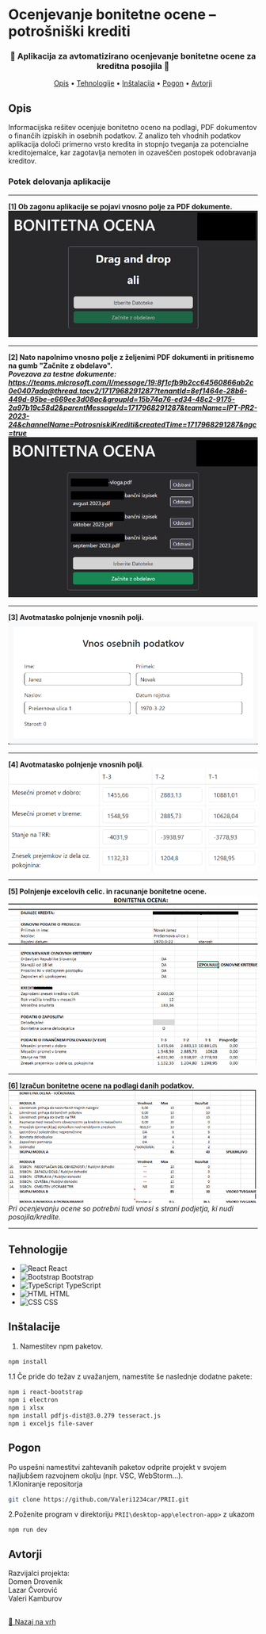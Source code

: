 <a id="top"></a>
# Ocenjevanje bonitetne ocene – potrošniški krediti 
<div align="center">
  <h3>🌟 Aplikacija za avtomatizirano ocenjevanje bonitetne ocene za kreditna posojila 🌟</h3>
</div>

<p align="center">
  <a href="#opis">Opis</a> •
  <a href="#tehnologije">Tehnologije</a> •
  <a href="#inštalacije">Inštalacija</a> •
  <a href="#pogon">Pogon</a> •
  <a href="#avtorji">Avtorji</a>
</p>


## Opis

Informacijska rešitev ocenjuje bonitetno oceno na podlagi, PDF dokumentov o finančih izpiskih in osebnih podatkov. Z analizo teh vhodnih podatkov aplikacija določi primerno vrsto kredita in stopnjo tveganja za potencialne kreditojemalce, kar zagotavlja nemoten in ozaveščen postopek odobravanja kreditov. 

### Potek delovanja aplikacije

---
**[1] Ob zagonu aplikacije se pojavi vnosno polje za PDF dokumente.** 
<img src="./desktop-app/electron-app/logo/slika1.png" ><br>

---

**[2] Nato napolnimo vnosno polje z željenimi PDF dokumenti in pritisnemo na gumb "Začnite z obdelavo".** <br>
***Povezava za testne dokumente: https://teams.microsoft.com/l/message/19:8f1cfb9b2cc64560866ab2c0e0407ada@thread.tacv2/1717968291287?tenantId=8ef1464e-28b6-449d-95be-e669ee3d08ac&groupId=15b74a76-ed34-48c2-9175-2a97b19c58d2&parentMessageId=1717968291287&teamName=IPT-PR2-2023-24&channelName=PotrosniskiKrediti&createdTime=1717968291287&ngc=true*** <br>
<img src="./desktop-app/electron-app/logo/slika2.png" ><br>

---

**[3] Avotmatasko polnjenje vnosnih polji.** <br>
<img src="./desktop-app/electron-app/logo/slika3.png"><br>

---

**[4] Avotmatasko polnjenje vnosnih polji**. <br>
<img src="./desktop-app/electron-app/logo/slika4.png"><br>

---

**[5] Polnjenje excelovih celic. in racunanje bonitetne ocene.** <br>
<img src="./desktop-app/electron-app/logo/slika5.png"><br>

---

**[6] Izračun bonitetne ocene na podlagi danih podatkov.** <br>
<img src="./desktop-app/electron-app/logo/slika6.png"><br>
*Pri ocenjevanju ocene so potrebni tudi vnosi s strani podjetja, ki nudi posojila/kredite.*

---
## Tehnologije

<ul>
<li><img src="https://reactjs.org/favicon.ico" alt="React" width="30" height="30"> React</li>
<li><img src="https://getbootstrap.com/docs/5.3/assets/brand/bootstrap-logo.svg" alt="Bootstrap" width="30" height="30"> Bootstrap</li>
<li><img src="https://www.typescriptlang.org/favicon.ico" alt="TypeScript" width="30" height="30"> TypeScript</li>
<li><img src="https://cdn.jsdelivr.net/npm/simple-icons@7.17.0/icons/html5.svg" alt="HTML" width="30" height="30"> HTML</li>
<li><img src="https://cdn.jsdelivr.net/npm/simple-icons@7.17.0/icons/css3.svg" alt="CSS" width="30" height="30"> CSS</li>
</ul>

## Inštalacije
1. Namestitev npm paketov.
```
npm install
```
1.1 Če pride do težav z uvažanjem, namestite še naslednje dodatne pakete:
```
npm i react-bootstrap
npm i electron
npm i xlsx
npm install pdfjs-dist@3.0.279 tesseract.js
npm i exceljs file-saver  
```
## Pogon

Po uspešni namestitvi zahtevanih paketov odprite projekt v svojem najljubšem razvojnem okolju (npr. VSC, WebStorm...). <br>
1.Kloniranje repositorja
```sh
git clone https://github.com/Valeri1234car/PRII.git
```
2.Poženite program v direktoriju `PRII\desktop-app\electron-app>` z ukazom
```
npm run dev
```
## Avtorji

Razvijalci projekta: <br>
Domen Drovenik  <br>
Lazar Čvorović <br>
Valeri Kamburov <br>
## 
[🔼 Nazaj na vrh](#top)
